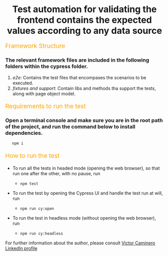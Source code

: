 <h1 align="center">
  Test automation for validating the frontend contains the expected values according to any data source
</h1>

<p align="left" style="font-size: 1.2rem; color: orange;"> Framework Structure </p>

### The relevant framework files are included in the following folders within the cypress folder.

1. _e2e_: Contains the test files that encompases the scenarios to be executed.
2. _fixtures and support_: Contain libs and methods tha support the tests, along with page object model.

<p align="left" style="font-size: 1.2rem; color: orange;"> Requirements to run the test </p>

### Open a terminal console and make sure you are in the root path of the project, and run the command below to install dependencies.
```sh
   npm i
```
<p align="left" style="font-size: 1.2rem; color: orange;"> How to run the test </p>

- To run all the tests in headed mode (opening the web browser), so that run one after the other, with no pause, run
   - `npm test`
   
- To run the test by opening the Cypress UI and handle the test run at will, run
   - `npm run cy:open`

- To run the test in headless mode (without opening the web browser), run
   - `npm run cy:headless`

For further information about the author, please consult
[Victor Caminero LinkedIn profile](https://www.linkedin.com/in/victor-caminero/)